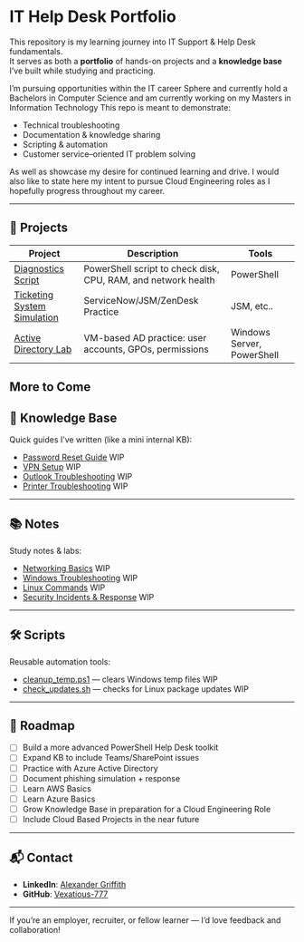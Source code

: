 #  IT Help Desk Portfolio

This repository is my learning journey into IT Support & Help Desk fundamentals.  
It serves as both a **portfolio** of hands-on projects and a **knowledge base** I’ve built while studying and practicing.  

I’m pursuing opportunities within the IT career Sphere and currently hold a Bachelors in Computer Science and am currently working on my Masters in Information Technology This repo is meant to demonstrate:
- Technical troubleshooting
- Documentation & knowledge sharing
- Scripting & automation
- Customer service–oriented IT problem solving

As well as showcase my desire for continued learning and drive.
I would also like to state here my intent to pursue Cloud Engineering roles as I hopefully progress throughout my career.

---

## 🔧 Projects

| Project | Description | Tools |
|---------|-------------|-------|
| [Diagnostics Script](./Projects/diagnostics-script) | PowerShell script to check disk, CPU, RAM, and network health | PowerShell |
| [Ticketing System Simulation](./Projects/ticketing-sim) | ServiceNow/JSM/ZenDesk Practice | JSM, etc.. |
| [Active Directory Lab](./Projects/active-directory-lab) | VM-based AD practice: user accounts, GPOs, permissions | Windows Server, PowerShell |

More to Come
---

## 📖 Knowledge Base

Quick guides I’ve written (like a mini internal KB):

- [Password Reset Guide](./KnowledgeBase/password_reset.md)   WIP
- [VPN Setup](./KnowledgeBase/vpn_setup.md)  WIP
- [Outlook Troubleshooting](./KnowledgeBase/outlook_fixes.md)  WIP
- [Printer Troubleshooting](./KnowledgeBase/printer_troubleshooting.md)  WIP

---

## 📚 Notes

Study notes & labs:

- [Networking Basics](./notes/networking.md)   WIP
- [Windows Troubleshooting](./notes/windows_troubleshooting.md)  WIP
- [Linux Commands](./notes/linux_basics.md)  WIP
- [Security Incidents & Response](./notes/security.md)  WIP

---

## 🛠️ Scripts

Reusable automation tools:

- [cleanup_temp.ps1](./scripts/cleanup_temp.ps1) — clears Windows temp files  WIP
- [check_updates.sh](./scripts/check_updates.sh) — checks for Linux package updates  WIP

---

## 🚀 Roadmap

- [ ] Build a more advanced PowerShell Help Desk toolkit  
- [ ] Expand KB to include Teams/SharePoint issues  
- [ ] Practice with Azure Active Directory  
- [ ] Document phishing simulation + response
- [ ] Learn AWS Basics
- [ ] Learn Azure Basics
- [ ] Grow Knowledge Base in preparation for a Cloud Engineering Role
- [ ] Include Cloud Based Projects in the near future

---

## 📬 Contact

- **LinkedIn**: [Alexander Griffith](https://www.linkedin.com/in/alexg12)  
- **GitHub**: [Vexatious-777](https://github.com/Vexatious-777)  

---

 If you’re an employer, recruiter, or fellow learner — I’d love feedback and collaboration!
